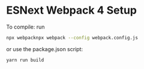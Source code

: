 # ESNext Webpack 4 Setup

To compile: run 
```bash
npx webpacknpx webpack --config webpack.config.js
```

or use the package.json script:
```bash
yarn run build
```